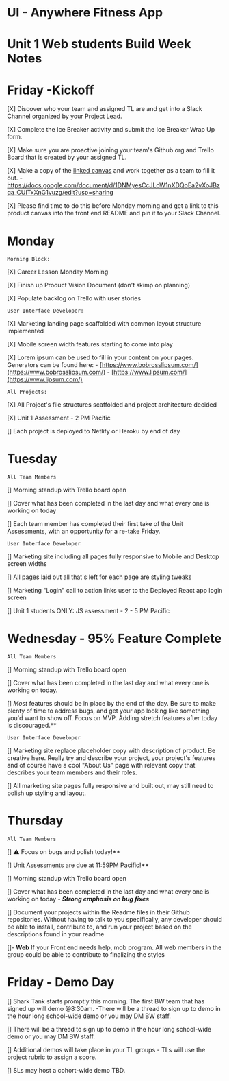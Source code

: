 # UI - Anywhere Fitness App

# Unit 1 Web students Build Week Notes


# Friday -Kickoff
[X] Discover who your team and assigned TL are and get into a Slack Channel organized by your Project Lead.

[X] Complete the Ice Breaker activity and submit the Ice Breaker Wrap Up form.

[X] Make sure you are proactive joining your team's Github org and Trello Board that is created by your assigned TL.

[X] Make a copy of the [linked canvas](https://www.notion.so/Product-Vision-Document-44536494d6494f9096ca7c731439074d) and work together as a team to fill it out.
    - https://docs.google.com/document/d/1DNMyesCcJLoW1nXDQoEa2vXoJBzqa_CUITxXnG1vuzg/edit?usp=sharing 

[X] Please find time to do this before Monday morning and get a link to this product canvas into the front end README and pin it to your Slack Channel.


# Monday
    Morning Block:

[X] Career Lesson Monday Morning

[X] Finish up Product Vision Document (don't skimp on planning)

[X] Populate backlog on Trello with user stories

    User Interface Developer:

[X] Marketing landing page scaffolded with common layout structure implemented

[X] Mobile screen width features starting to come into play

[X] Lorem ipsum can be used to fill in your content on your pages. Generators can be found here:
    - [https://www.bobrosslipsum.com/](https://www.bobrosslipsum.com/)
    - [https://www.lipsum.com/](https://www.lipsum.com/)

    All Projects:

[X] All Project's file structures scaffolded and project architecture decided

[X] Unit 1 Assessment - 2 PM Pacific

[] Each project is deployed to Netlify or Heroku by end of day


# Tuesday
    All Team Members

[] Morning standup with Trello board open

[] Cover what has been completed in the last day and what every one is working on today

[] Each team member has completed their first take of the Unit Assessments, with an opportunity for a re-take Friday.

    User Interface Developer

[] Marketing site including all pages fully responsive to Mobile and Desktop screen widths

[] All pages laid out all that's left for each page are styling tweaks

[] Marketing "Login" call to action links user to the Deployed React app login screen

[] Unit 1 students ONLY: JS assessment - 2 - 5 PM Pacific

# Wednesday - 95% Feature Complete
    All Team Members

[] Morning standup with Trello board open

[] Cover what has been completed in the last day and what every one is working on today.

[] *Most* features should be in place by the end of the day.  Be sure to make plenty of time to address bugs, and get your app looking like something you'd want to show off.  Focus on MVP.  Adding stretch features after today is discouraged.**

    User Interface Developer

[] Marketing site replace placeholder copy with description of product. Be creative here. Really try and describe your project, your project's features and of course have a cool "About Us" page with relevant copy that describes your team members and their roles.

[] All marketing site pages fully responsive and built out, may still need to polish up styling and layout.

# Thursday
    All Team Members

[] ⚠️ Focus on bugs and polish today!**

[] Unit Assessments are due at 11:59PM Pacific!**

[] Morning standup with Trello board open

[] Cover what has been completed in the last day and what every one is working on today
    - ***Strong emphasis on bug fixes***

[] Document your projects within the Readme files in their Github repositories. Without having to talk to you specifically, any developer should be able to install, contribute to, and run your project based on the descriptions found in your readme

[]- **Web** If your Front end needs help, mob program. All web members in the group could be able to contribute to finalizing the styles

# Friday - Demo Day

[] Shark Tank starts promptly this morning. The first BW team that has signed up will demo @8:30am.
    -There will be a thread to sign up to demo in the hour long school-wide demo or you may DM BW staff.

[] There will be a thread to sign up to demo in the hour long school-wide demo or you may DM BW staff.

[] Additional demos will take place in your TL groups - TLs will use the project rubric to assign a score.

[] SLs may host a cohort-wide demo TBD.